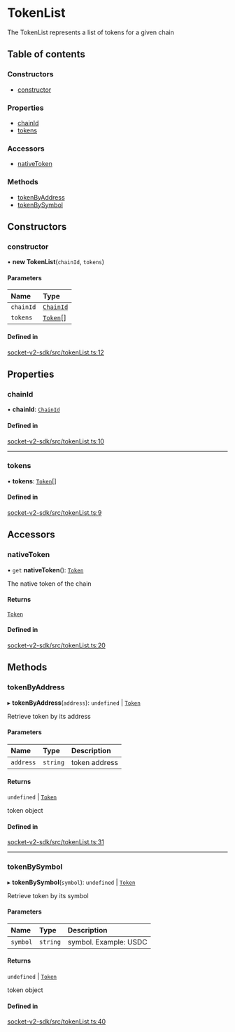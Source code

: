 # TokenList

The TokenList represents a list of tokens for a given chain

## Table of contents

### Constructors

- [constructor](TokenList.md#constructor)

### Properties

- [chainId](TokenList.md#chainid)
- [tokens](TokenList.md#tokens)

### Accessors

- [nativeToken](TokenList.md#nativetoken)

### Methods

- [tokenByAddress](TokenList.md#tokenbyaddress)
- [tokenBySymbol](TokenList.md#tokenbysymbol)

## Constructors

### constructor

• **new TokenList**(`chainId`, `tokens`)

#### Parameters

| Name      | Type                             |
| :-------- | :------------------------------- |
| `chainId` | [`ChainId`](../enums/ChainId.md) |
| `tokens`  | [`Token`](../types.md#token)[]   |

#### Defined in

[socket-v2-sdk/src/tokenList.ts:12](https://github.com/rugamoto/socket-v2-sdk/blob/b3c3e8d/src/tokenList.ts#L12)

## Properties

### chainId

• **chainId**: [`ChainId`](../enums/ChainId.md)

#### Defined in

[socket-v2-sdk/src/tokenList.ts:10](https://github.com/rugamoto/socket-v2-sdk/blob/b3c3e8d/src/tokenList.ts#L10)

---

### tokens

• **tokens**: [`Token`](../types.md#token)[]

#### Defined in

[socket-v2-sdk/src/tokenList.ts:9](https://github.com/rugamoto/socket-v2-sdk/blob/b3c3e8d/src/tokenList.ts#L9)

## Accessors

### nativeToken

• `get` **nativeToken**(): [`Token`](../types.md#token)

The native token of the chain

#### Returns

[`Token`](../types.md#token)

#### Defined in

[socket-v2-sdk/src/tokenList.ts:20](https://github.com/rugamoto/socket-v2-sdk/blob/b3c3e8d/src/tokenList.ts#L20)

## Methods

### tokenByAddress

▸ **tokenByAddress**(`address`): `undefined` \| [`Token`](../types.md#token)

Retrieve token by its address

#### Parameters

| Name      | Type     | Description   |
| :-------- | :------- | :------------ |
| `address` | `string` | token address |

#### Returns

`undefined` \| [`Token`](../types.md#token)

token object

#### Defined in

[socket-v2-sdk/src/tokenList.ts:31](https://github.com/rugamoto/socket-v2-sdk/blob/b3c3e8d/src/tokenList.ts#L31)

---

### tokenBySymbol

▸ **tokenBySymbol**(`symbol`): `undefined` \| [`Token`](../types.md#token)

Retrieve token by its symbol

#### Parameters

| Name     | Type     | Description           |
| :------- | :------- | :-------------------- |
| `symbol` | `string` | symbol. Example: USDC |

#### Returns

`undefined` \| [`Token`](../types.md#token)

token object

#### Defined in

[socket-v2-sdk/src/tokenList.ts:40](https://github.com/rugamoto/socket-v2-sdk/blob/b3c3e8d/src/tokenList.ts#L40)
